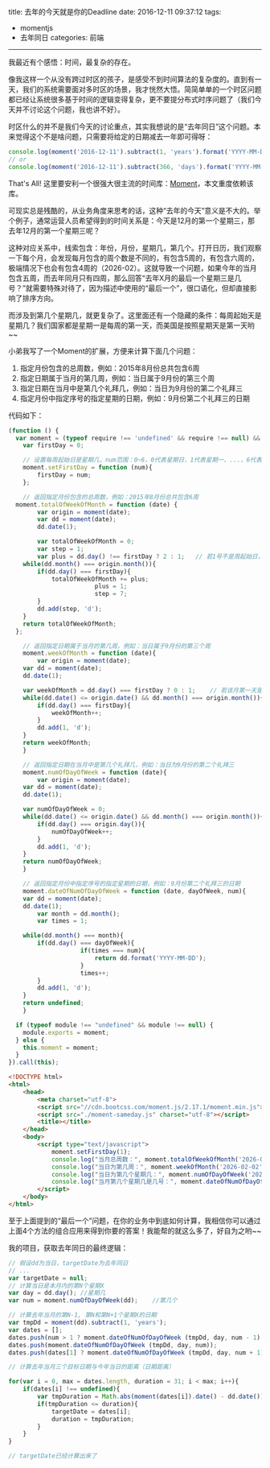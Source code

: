 title: 去年的今天就是你的Deadline
date: 2016-12-11 09:37:12
tags:
- momentjs
- 去年同日
categories: 前端
---

我最近有个感悟：时间，最复杂的存在。

像我这样一个从没有跨过时区的孩子，是感受不到时间算法的复杂度的。直到有一天，我们的系统需要面对多时区的场景，我才恍然大悟。简简单单的一个时区问题都已经让系统很多基于时间的逻辑变得复杂，更不要提分布式时序问题了（我们今天并不讨论这个问题，我也讲不好）。
<!--more-->
时区什么的并不是我们今天的讨论重点，其实我想说的是“去年同日”这个问题。本来觉得这个不是啥问题，只需要将给定的日期减去一年即可得呀：

```javascript
console.log(moment('2016-12-11').subtract(1, 'years').format('YYYY-MM-DD'));
// or
console.log(moment('2016-12-11').subtract(366, 'days').format('YYYY-MM-DD'));
```

That's All! 这里要安利一个很强大很主流的时间库：[Moment](http://momentjs.com/)，本文重度依赖该库。

可现实总是残酷的，从业务角度来思考的话，这种“去年的今天”意义是不大的。举个例子，通常运营人员希望得到的时间关系是：今天是12月的第一个星期三，那去年12月的第一个星期三呢？

这种对应关系中，线索包含：年份，月份，星期几，第几个。打开日历，我们观察一下每个月，会发现每月包含的周个数是不同的，有包含5周的，有包含六周的，极端情况下也会有包含4周的（2026-02）。这就导致一个问题，如果今年的当月包含五周，而去年同月只有四周，那么回答“去年X月的最后一个星期三是几号？”就需要特殊对待了，因为描述中使用的“最后一个”，很口语化，但却直接影响了排序方向。

而涉及到第几个星期几，就更复杂了。这里面还有一个隐藏的条件：每周起始天是星期几？我们国家都是星期一是每周的第一天，而美国是按照星期天是第一天哟~~

小弟我写了一个Moment的扩展，方便来计算下面几个问题：

1. 指定月份包含的总周数，例如：2015年8月份总共包含6周
2. 指定日期属于当月的第几周，例如：当日属于9月份的第三个周
3. 指定日期在当月中是第几个礼拜几，例如：当日为9月份的第二个礼拜三
4. 指定月份中指定序号的指定星期的日期，例如：9月份第二个礼拜三的日期

代码如下：

```javascript
(function () {
  var moment = (typeof require !== 'undefined' && require !== null) && !require.amd ? require('moment') : this.moment;
	var firstDay = 0;

	// 设置每周起始日是星期几，num范围：0~6，0代表星期日，1代表星期一，...，6代表星期六
	moment.setFirstDay = function (num){
		firstDay = num;
	};

	// 返回指定月份包含的总周数，例如：2015年8月份总共包含6周
  moment.totalOfWeekOfMonth = function (date) {
		var origin = moment(date);
		var dd = moment(date);
		dd.date(1);

		var totalOfWeekOfMonth = 0;
		var step = 1;
		var plus = dd.day() !== firstDay ? 2 : 1;	// 若1号不是周起始日，相当于第一周，碰见第一个礼拜日时，就需要+2，之后再碰见周日只需要+1
    while(dd.month() === origin.month()){
        if(dd.day() === firstDay){
            totalOfWeekOfMonth += plus;
						plus = 1;
						step = 7;
        }
        dd.add(step, 'd');
    }
    return totalOfWeekOfMonth;
  };

	// 返回指定日期属于当月的第几周，例如：当日属于9月份的第三个周
	moment.weekOfMonth = function (date){
		var origin = moment(date);
    var dd = moment(date);
    dd.date(1);

    var weekOfMonth = dd.day() === firstDay ? 0 : 1;	// 若该月第一天是周起始日，为了避免下面循环中重复累加，初始值应该为0
    while(dd.date() <= origin.date() && dd.month() === origin.month()){
        if(dd.day() === firstDay){
            weekOfMonth++;
        }
        dd.add(1, 'd');
    }
    return weekOfMonth;
	}

	// 返回指定日期在当月中是第几个礼拜几，例如：当日为9月份的第二个礼拜三
	moment.numOfDayOfWeek = function (date){
		var origin = moment(date);
    var dd = moment(date);
    dd.date(1);

    var numOfDayOfWeek = 0;
    while(dd.date() <= origin.date() && dd.month() === origin.month()){
        if(dd.day() === origin.day()){
            numOfDayOfWeek++;
        }
        dd.add(1, 'd');
    }
    return numOfDayOfWeek;
	}

	// 返回指定月份中指定序号的指定星期的日期，例如：9月份第二个礼拜三的日期
	moment.dateOfNumOfDayOfWeek = function (date, dayOfWeek, num){
    var dd = moment(date);
    dd.date(1);
		var month = dd.month();
		var times = 1;

    while(dd.month() === month){
        if(dd.day() === dayOfWeek){
					if(times === num){
						return dd.format('YYYY-MM-DD');
					}
					times++;
        }
        dd.add(1, 'd');
    }
    return undefined;
	}

  if (typeof module !== "undefined" && module !== null) {
    module.exports = moment;
  } else {
    this.moment = moment;
  }
}).call(this);
```

```html
<!DOCTYPE html>
<html>
	<head>
		<meta charset="utf-8">
		<script src="//cdn.bootcss.com/moment.js/2.17.1/moment.min.js"></script>
		<script src="./moment-sameday.js" charset="utf-8"></script>
		<title></title>
	</head>
	<body>
		<script type="text/javascript">
			moment.setFirstDay(1);
			console.log("当月总周数：", moment.totalOfWeekOfMonth('2026-02-01'));
			console.log("当日为第几周：", moment.weekOfMonth('2026-02-02'));
			console.log("当日为第几个星期几：", moment.numOfDayOfWeek('2026-02-02'));
			console.log("当月第几个星期几是几号：", moment.dateOfNumOfDayOfWeek('2026-02', 0, 1));
		</script>
	</body>
</html>
```

至于上面提到的“最后一个”问题，在你的业务中到底如何计算，我相信你可以通过上面4个方法的组合应用来得到你要的答案！我能帮的就这么多了，好自为之哟~~

我的项目，获取去年同日的最终逻辑：

```javascript
// 假设dd为当日，targetDate为去年同日
// ...
var targetDate = null;
// 计算当日是本月内的第N个星期X
var day = dd.day();	//星期几
var num = moment.numOfDayOfWeek(dd);	//第几个

// 计算去年当月的第N-1, 第N和第N+1个星期X的日期
var tmpDd = moment(dd).subtract(1, 'years');
var dates = [];
dates.push(num > 1 ? moment.dateOfNumOfDayOfWeek (tmpDd, day, num - 1): undefined);
dates.push(moment.dateOfNumOfDayOfWeek (tmpDd, day, num));
dates.push(dates[1] ? moment.dateOfNumOfDayOfWeek (tmpDd, day, num + 1): undefined);

// 计算去年当月三个目标日期与今年当日的距离（日期距离）

for(var i = 0, max = dates.length, duration = 31; i < max; i++){
	if(dates[i] !== undefined){
		var tmpDuration = Math.abs(moment(dates[i]).date() - dd.date());
		if(tmpDuration <= duration){
			targetDate = dates[i];
			duration = tmpDuration;
		}
	}
}

// targetDate已经计算出来了
```
